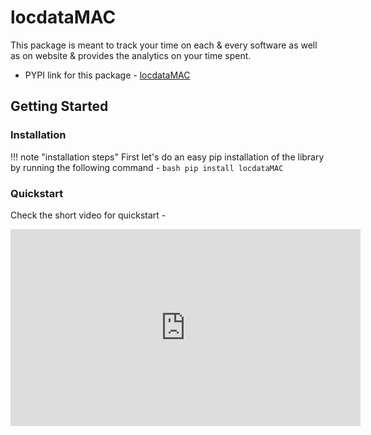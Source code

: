# locdataMAC 

This package is meant to track your time on each & every software as well as on website & provides the analytics on your time spent.

- PYPI link for this package - [locdataMAC](https://pypi.org/project/locdataMAC/)

## Getting Started

### Installation

!!! note "installation steps"
    First let's do an easy pip installation of the library by running the following command -
    ```bash
    pip install locdataMAC
    ```


### Quickstart
Check the short video for quickstart - 

<iframe width="560" height="315" src="https://www.youtube.com/embed/PIzS0OB0qNU" title="YouTube video player" frameborder="0" allow="accelerometer; autoplay; clipboard-write; encrypted-media; gyroscope; picture-in-picture" allowfullscreen></iframe>
